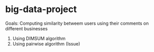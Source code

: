 # big-data-project
Goals: Computing similarity betweem users using their comments on different businesses </br>
1. Using DIMSUM algorithm </br>
2. Using pairwise algorithm (Issue)
